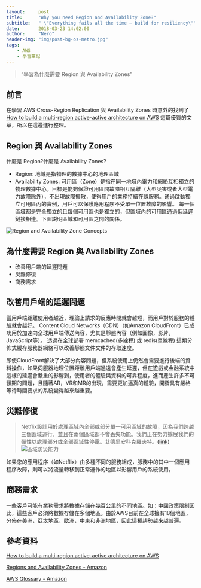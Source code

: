 ```yaml
---
layout:     post
title:      "Why you need Region and Availability Zone?"
subtitle:   " \"Everything fails all the time — build for resiliency\""
date:       2018-03-23 14:02:00
author:     "Nero"
header-img: "img/post-bg-os-metro.jpg"
tags:
    - AWS
    - 學習筆記
---
```


> “學習為什麼需要 Region 與 Availability Zones”

## 前言

在學習 AWS Cross-Region Replication 與 Availability Zones 時意外的找到了 [How to build a multi-region active-active architecture on AWS](https://read.acloud.guru/why-and-how-do-we-build-a-multi-region-active-active-architecture-6d81acb7d208) 這篇優質的文章，所以在這邊進行整理。

## Region 與 Availability Zones
什麼是 Region?什麼是 Availability Zones?
- Region: 地域是指物理的數據中心的地理區域
- Availability Zones: 可用區（Zone）是指在同一地域內電力和網絡互相獨立的物理數據中心。目標是能夠保證可用區間故障相互隔離（大型災害或者大型電力故障除外），不出現故障擴散，使得用戶的業務持續在線服務。通過啟動獨立可用區內的實例，用戶可以保護應用程序不受單一位置故障的影響。
每一個區域都是完全獨立的且每個可用區也是獨立的，但區域內的可用區通過低延遲鏈接相連。下圖説明區域和可用區之間的關係。

![Region and Availability Zone Concepts](https://docs.aws.amazon.com/zh_cn/AWSEC2/latest/UserGuide/images/aws_regions.png)

## 為什麼需要 Region 與 Availability Zones
- 改善用戶端的延遲問題
- 災難修復
- 商務需求

## 改善用戶端的延遲問題
當用戶端距離使用者越近，理論上請求的反應時間就會越短，而用戶對於服務的體驗就會越好。
Content Cloud Networks（CDN）（如Amazon CloudFront）已成功用於加速向全球用戶端傳送內容，尤其是靜態內容（例如圖像，影片，JavaScript等）。
透過在全球部署 memcached(多線程) 或 redis(單線程) 這類分佈式緩存服務器網絡可以改善靜態文件文件的存取速度。

即使CloudFront解決了大部分內容問題，但系統使用上仍然會需要進行後端的資料操作，如果伺服器地理位置距離用戶端過遠會產生延遲，但在遊戲或金融系統中這樣的延遲會嚴重的影響到，使用者的體驗與資料的可靠程度，進而產生許多不可預期的問題，且隨著AR，VR和MR的出現，需要更加逼真的體驗，開發具有嚴格等待時間要求的系統變得越來越重要。

## 災難修復

> Netflix設計用於處理區域內全部或部分單一可用區域的故障，因為我們跨越三個區域運行，並且在兩個區域都不會丟失功能。我們正在努力擴展我們的彈性以處理部分或全部區域性停電。艾德里安科克羅夫特。[(link)](https://medium.com/netflix-techblog/a-closer-look-at-the-christmas-eve-outage-d7b409a529ee)
![區域防災能力](https://cdn-images-1.medium.com/max/1600/1*e1Xht1m5hZF5S07my4gbZg.png)

如果您的應用程序（如Netflix）由多種不同的服務組成，服務中的其中一個應用程序故障，則可以將流量轉移到正常運作的地區以影響用戶的系統使用。

## 商務需求
一些客戶可能有業務需求將數據存儲在幾百公里的不同地區。如：中國政策限制因此，這些客戶必須將數據存儲在多個地區。由於AWS目前在全球擁有18個地區，分佈在美洲，亞太地區，歐洲，中東和非洲地區，因此這種趨勢越來越普遍。

## 參考資料

[How to build a multi-region active-active architecture on AWS](https://read.acloud.guru/why-and-how-do-we-build-a-multi-region-active-active-architecture-6d81acb7d208)

[Regions and Availability Zones - Amazon](https://docs.aws.amazon.com/AWSEC2/latest/UserGuide/using-regions-availability-zones.html)

[AWS Glossary - Amazon](https://docs.aws.amazon.com/general/latest/gr/glos-chap.html)

